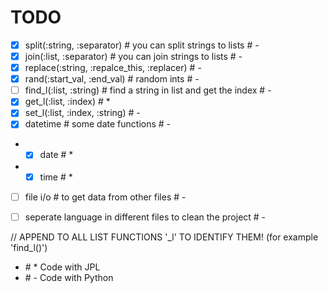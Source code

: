 # TODO
- [X] split(:string, :separator) # you can split strings to lists # -
- [X] join(:list, :separator) # you can join strings to lists # -
- [X] replace(:string, :repalce_this, :replacer) # -
- [X] rand(:start_val, :end_val) # random ints # -
- [ ] find_l(:list, :string) # find a string in list and get the index # -
- [X] get_l(:list, :index) # *
- [X] set_l(:list, :index, :string) # -
- [X] datetime # some date functions # -
- - [X] date # *
- - [X] time # *
- [ ] file i/o # to get data from other files # -
- [ ] seperate language in different files to clean the project # -


// APPEND TO ALL LIST FUNCTIONS '_l' TO IDENTIFY THEM! (for example 'find_l()')

- \# * Code with JPL
- \# - Code with Python